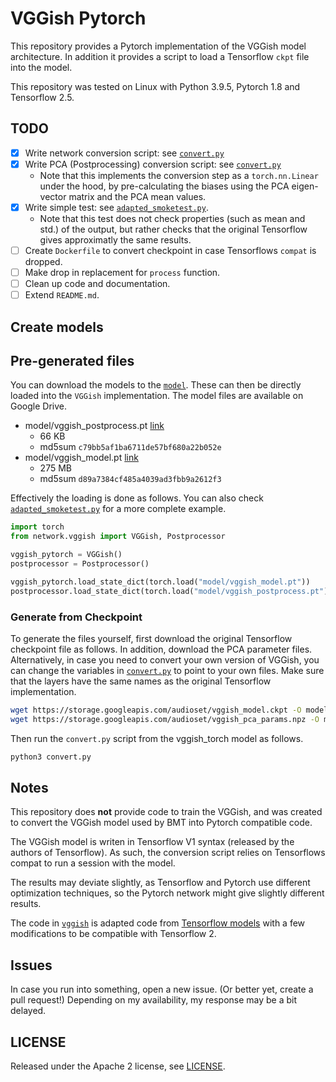 # VGGish Pytorch
This repository provides a Pytorch implementation of the VGGish model architecture. In addition
it provides a script to load a Tensorflow `ckpt` file into the model. 

This repository was tested on Linux with Python 3.9.5, Pytorch 1.8 and Tensorflow 2.5.

## TODO

 - [x] Write network conversion script: see [`convert.py`](convert.py)
 - [x] Write PCA (Postprocessing) conversion script: see [`convert.py`](convert.py)
    * Note that this implements the conversion step as a `torch.nn.Linear` under the hood, by
    pre-calculating the biases using the PCA eigen-vector matrix and the PCA mean values.
 - [x] Write simple test: see [`adapted_smoketest.py`](adapted_smoketest.py).
    * Note that this test does not check properties (such as mean and std.) of the output, but
    rather checks that the original Tensorflow gives approximatly the same results.
 - [ ] Create `Dockerfile` to convert checkpoint in case Tensorflows `compat` is dropped. 
 - [ ] Make drop in replacement for `process` function.
 - [ ] Clean up code and documentation.
 - [ ] Extend `README.md`.

## Create models

## Pre-generated files
You can download the models to the [`model`](models). These can then be directly loaded into the `VGGish` implementation.
The model files are available on Google Drive.
 
 * model/vggish_postprocess.pt [link](https://drive.google.com/file/d/1NK2V5n5AMUdGftaCTnvJ2sLry0xzNa7v/view?usp=sharing)
    * 66 KB 
    * md5sum `c79bb5af1ba6711de57bf680a22b052e`
 * model/vggish_model.pt [link](https://drive.google.com/file/d/1s4-n58ZClFJwVbnrO74qgn8leir8Dj4l/view?usp=sharing)
    * 275 MB
    * md5sum `d89a7384cf485a4039ad3fbb9a2612f3`

Effectively the loading is done as follows. You can also check [`adapted_smoketest.py`](adapted_smoketest.py)
for a more complete example.

```python
import torch
from network.vggish import VGGish, Postprocessor

vggish_pytorch = VGGish()
postprocessor = Postprocessor()

vggish_pytorch.load_state_dict(torch.load("model/vggish_model.pt"))
postprocessor.load_state_dict(torch.load("model/vggish_postprocess.pt"))
```

### Generate from Checkpoint
To generate the files yourself, first download the original Tensorflow checkpoint file as follows. In addition, download
the PCA parameter files. Alternatively, in case you need to convert your own version of VGGish, you can change the 
variables in [`convert.py`](convert.py) to point to your own files. Make sure that the layers have the same names
as the original Tensorflow implementation.

```bash
wget https://storage.googleapis.com/audioset/vggish_model.ckpt -O model/vggish_model.ckpt
wget https://storage.googleapis.com/audioset/vggish_pca_params.npz -O model/vggish_pca_params.npz
```

Then run the `convert.py` script from the vggish_torch model as follows.

```bash
python3 convert.py
```


## Notes
This repository does **not** provide code to train the VGGish, and was created to convert the 
VGGish model used by BMT into Pytorch compatible code.

The VGGish model is writen in Tensorflow V1 syntax (released by the authors of Tensorflow).
As such, the conversion script relies on Tensorflows compat to run a session with the model.

The results may deviate slightly, as Tensorflow and Pytorch use different optimization techniques, 
so the Pytorch network might give slightly different results.

The code in [`vggish`](vggish) is adapted code from [Tensorflow models](https://github.com/tensorflow/models/blob/4079c5d9693142a406f6ff392d14e2034b5f496d/research/audioset/vggish/)
with a few modifications to be compatible with Tensorflow 2.

## Issues
In case you run into something, open a new issue. (Or better yet, create a pull request!) 
Depending on my availability, my response may be a bit delayed.

## LICENSE

Released under the Apache 2 license, see [LICENSE](LICENSE).